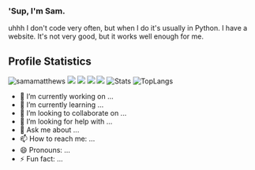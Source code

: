 ### 'Sup, I'm Sam.

uhhh
I don't code very often, but when I do it's usually in Python.
I have a website. It's not very good, but it works well enough for me.

## Profile Statistics

![samamatthews](http://github-profile-summary-cards.vercel.app/api/cards/profile-details?username=samamatthews&theme=github)
![](http://github-profile-summary-cards.vercel.app/api/cards/stats?username=samamatthews&theme=github) ![](http://github-profile-summary-cards.vercel.app/api/cards/productive-time?username=samamatthews&theme=github&utcOffset=8)
![](http://github-profile-summary-cards.vercel.app/api/cards/repos-per-language?username=samamatthews&theme=github) ![](http://github-profile-summary-cards.vercel.app/api/cards/most-commit-language?username=samamatthews&theme=github)
![Stats](https://github-readme-stats.vercel.app/api?username=samamatthews&show_icons=true&count_private=true&theme=github)
![TopLangs](https://github-readme-stats.vercel.app/api/top-langs?username=samamatthews&layout=compact&show_icons=true&theme=github)

- 🔭 I’m currently working on ...
- 🌱 I’m currently learning ...
- 👯 I’m looking to collaborate on ...
- 🤔 I’m looking for help with ...
- 💬 Ask me about ...
- 📫 How to reach me: ...
- 😄 Pronouns: ...
- ⚡ Fun fact: ...
